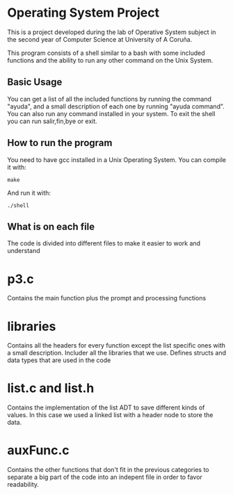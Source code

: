 # Operating System Project

This is a project developed during the lab of Operative System subject in the second year of Computer Science at University of A Coruña.

This program consists of a shell similar to a bash with some included functions and the ability to run any other command on the Unix System.

## Basic Usage

You can get a list of all the included functions by running the command "ayuda", and a small description of each one by running "ayuda command". You can also run any command installed in your system. To exit the shell you can run salir,fin,bye or exit.

## How to run the program 

You need to have gcc installed in a Unix Operating System. You can compile it with:

```
make
```

And run it with:

```
./shell
```
## What is on each file 

The code is divided into different files to make it easier to work and understand 

# p3.c

Contains the main function plus the prompt and processing functions

# libraries

Contains all the headers for every function except the list specific ones with a small description. Includer all the libraries that we use. Defines structs and data types that are used in the code

# list.c and list.h

Contains the implementation of the list ADT to save different kinds of values. In this case we used a linked list with a header node to store the data.

# auxFunc.c

Contains the other functions that don't fit in the previous categories to separate a big part of the code into an indepent file in order to favor readability.




